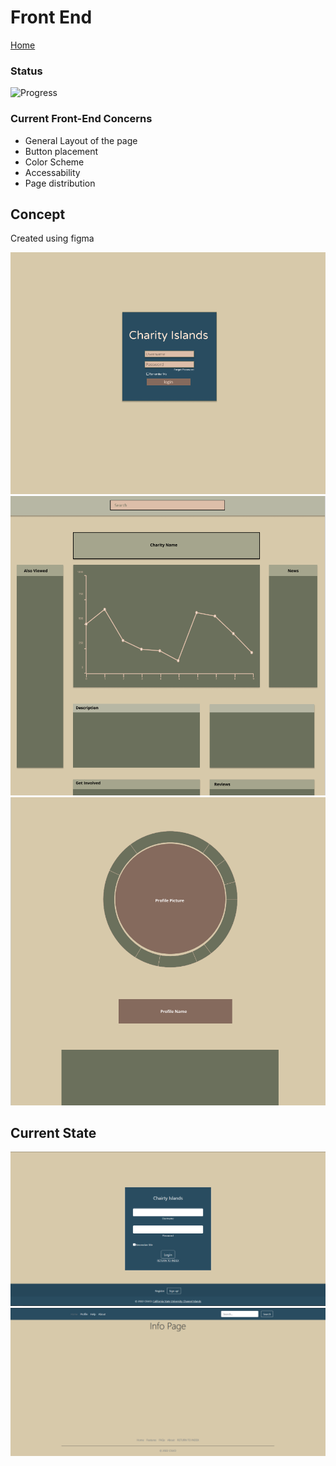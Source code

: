 # Front End

[Home](index.md)

### Status

![Progress](https://progress-bar.dev/15/?scale=100&title=progress&width=1000&color=856A5D&suffix=%)

### Current Front-End Concerns

- General Layout of the page
- Button placement
- Color Scheme
- Accessability
- Page distribution

## Concept

Created using figma

![login](./misc/login_mock.PNG)
![chairty](./misc/chairty_mock.PNG)
![profile](./misc/profile.PNG)

## Current State

![login](./misc/login.PNG)
![info](./misc/info.png)
